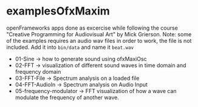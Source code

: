 # examplesOfxMaxim

openFrameworks apps done as excercise while following the course "Creative Programming for Audiovisual Art" by Mick Grierson.
Note: some of the examples requires an audio wav files in order to work, the file is not included. Add it into `bin/data` and name it `beat.wav`

* 01-Sine -> how to generate sound using ofxMaxiOsc
* 02-FFT -> visualization of different sound waves in time domain and frequency domain
* 03-FFT-File -> Spectrum analysis on a loaded file
* 04-FFT-AudioIn -> Spectrum analysis on Audio Input
* 05-frequency-modulator -> FFT visualization of how a wave can modulate the frequency of another wave.
